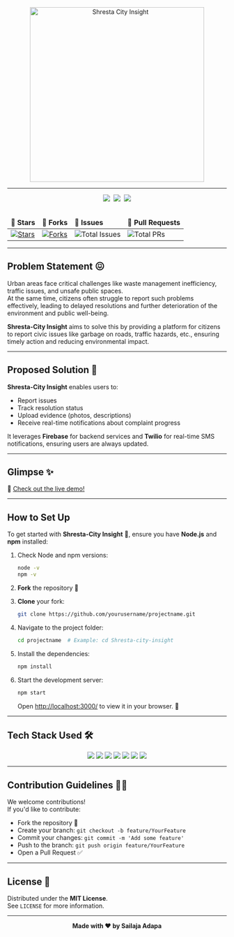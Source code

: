 <div align="center">
  <img width="400" alt="Shresta City Insight" src="image.png">
</div>

<hr>

<div align="center">
  <img src="https://forthebadge.com/images/badges/built-with-love.svg" />&nbsp;
  <img src="https://forthebadge.com/images/badges/uses-brains.svg" />&nbsp;
  <img src="https://forthebadge.com/images/badges/powered-by-responsibility.svg"/>
</div>

<br>

<div align="center">
  <table>
    <thead>
      <tr>
        <td><strong>🌟 Stars</strong></td>
        <td><strong>🍴 Forks</strong></td>
        <td><strong>🐛 Issues</strong></td>
        <td><strong>🔔 Pull Requests</strong></td>
      </tr>
    </thead>
    <tbody>
      <tr>
        <td><a href="https://github.com/sailaja-adapa/Shresta/stargazers" target="_blank"><img alt="Stars" src="https://img.shields.io/github/stars/sailaja-adapa/Shresta?style=for-the-badge&logo=github" /></a></td>
        <td><a href="https://github.com/sailaja-adapa/Shresta/forks" target="_blank"><img alt="Forks" src="https://img.shields.io/github/forks/sailaja-adapa/Shresta?style=for-the-badge&logo=git&logoColor=white" /></a></td>
        <td><img alt="Total Issues" src="https://img.shields.io/github/issues/sailaja-adapa/Shresta?style=for-the-badge&label=Issues&logo=github&color=blue" /></td>
        <td><img alt="Total PRs" src="https://img.shields.io/github/issues-pr/sailaja-adapa/Shresta?style=for-the-badge&label=Pull%20Requests&logo=github&color=blue" /></td>
      </tr>
    </tbody>
  </table>
</div>

<hr>

## Problem Statement 😖

Urban areas face critical challenges like waste management inefficiency, traffic issues, and unsafe public spaces.  
At the same time, citizens often struggle to report such problems effectively, leading to delayed resolutions and further deterioration of the environment and public well-being.

**Shresta-City Insight** aims to solve this by providing a platform for citizens to report civic issues like garbage on roads, traffic hazards, etc., ensuring timely action and reducing environmental impact.

---

## Proposed Solution 🤩

**Shresta-City Insight** enables users to:
- Report issues
- Track resolution status
- Upload evidence (photos, descriptions)
- Receive real-time notifications about complaint progress

It leverages **Firebase** for backend services and **Twilio** for real-time SMS notifications, ensuring users are always updated.

---

## Glimpse ✨

🔗 [Check out the live demo!](https://shresta.vercel.app/)

---

## How to Set Up

To get started with **Shresta-City Insight** 🚀, ensure you have **Node.js** and **npm** installed:

1. Check Node and npm versions:

    ```sh
    node -v
    npm -v
    ```

2. **Fork** the repository 🍴

3. **Clone** your fork:

    ```sh
    git clone https://github.com/yourusername/projectname.git
    ```

4. Navigate to the project folder:

    ```sh
    cd projectname  # Example: cd Shresta-city-insight
    ```

5. Install the dependencies:

    ```sh
    npm install
    ```

6. Start the development server:

    ```sh
    npm start
    ```

   Open [http://localhost:3000/](http://localhost:3000/) to view it in your browser. 🚀

---

## Tech Stack Used 🛠️

<div align="center">
  <img src="https://img.shields.io/badge/HTML5-E34F26.svg?style=for-the-badge&logo=html5&logoColor=white" />
  <img src="https://img.shields.io/badge/CSS3-1572B6.svg?style=for-the-badge&logo=css3&logoColor=white" />
  <img src="https://img.shields.io/badge/JavaScript-F7DF1E.svg?style=for-the-badge&logo=javascript&logoColor=black" />
  <img src="https://img.shields.io/badge/Firebase-FFCA28.svg?style=for-the-badge&logo=firebase&logoColor=black" />
  <img src="https://img.shields.io/badge/Twilio-F22F46.svg?style=for-the-badge&logo=twilio&logoColor=white" />
  <img src="https://img.shields.io/badge/React-61DAFB.svg?style=for-the-badge&logo=react&logoColor=black" />
  <img src="https://img.shields.io/badge/Node.js-339933.svg?style=for-the-badge&logo=nodedotjs&logoColor=white" />
</div>

---

## Contribution Guidelines 🧑‍💻

We welcome contributions!  
If you'd like to contribute:
- Fork the repository 🍴
- Create your branch: `git checkout -b feature/YourFeature`
- Commit your changes: `git commit -m 'Add some feature'`
- Push to the branch: `git push origin feature/YourFeature`
- Open a Pull Request ✅

---

## License 📜

Distributed under the **MIT License**.  
See `LICENSE` for more information.

---

<div align="center">
  <b>Made with ❤️ by Sailaja Adapa</b>
</div>
